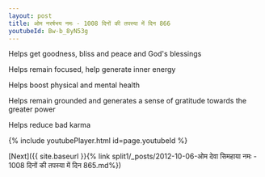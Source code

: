 ```yaml
---
layout: post
title: ओम नरर्षभय नमः - 1008 दिनों की तपस्या में दिन 866
youtubeId: Bw-b_8yN53g
---
```

 
 
Helps get goodness, bliss and peace and God's blessings
 
Helps remain focused, help generate inner energy 
 
Helps boost physical and mental health 
 
Helps remain grounded and generates a sense of gratitude towards the greater power 
 
Helps reduce bad karma
 
 
 
 


{% include youtubePlayer.html id=page.youtubeId %}
 
[Next]({{ site.baseurl }}{% link  split1/_posts/2012-10-06-ओम देवा सिमहाया नमः - 1008 दिनों की तपस्या में दिन 865.md%})
 
